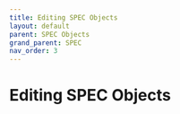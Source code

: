 ```yaml
---
title: Editing SPEC Objects
layout: default
parent: SPEC Objects
grand_parent: SPEC
nav_order: 3
---
```


# Editing SPEC Objects